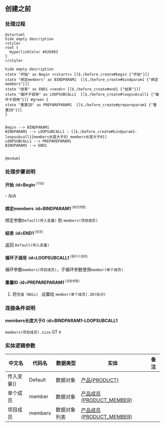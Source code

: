 ## 创建之前 <!-- {docsify-ignore-all} -->

   

### 处理过程

```plantuml
@startuml
hide empty description
<style>
root {
  HyperlinkColor #42b983
}
</style>

hide empty description
state "开始" as Begin <<start>> [[$./before_create#begin {"开始"}]]
state "绑定members" as BINDPARAM1  [[$./before_create#bindparam1 {"绑定members"}]]
state "结束" as END1 <<end>> [[$./before_create#end1 {"结束"}]]
state "循环子调用" as LOOPSUBCALL1  [[$./before_create#loopsubcall1 {"循环子调用"}]] #green {
state "重置ID" as PREPAREPARAM1  [[$./before_create#prepareparam1 {"重置ID"}]]
}


Begin --> BINDPARAM1
BINDPARAM1 --> LOOPSUBCALL1 : [[$./before_create#bindparam1-loopsubcall1{members长度大于0} members长度大于0]]
LOOPSUBCALL1 --> PREPAREPARAM1
BINDPARAM1 --> END1


@enduml
```


### 处理步骤说明

#### 开始 :id=Begin<sup class="footnote-symbol"> <font color=gray size=1>[开始]</font></sup>



*- N/A*
#### 绑定members :id=BINDPARAM1<sup class="footnote-symbol"> <font color=gray size=1>[绑定参数]</font></sup>



绑定参数`Default(传入变量)` 到 `members(项目成员)`
#### 结束 :id=END1<sup class="footnote-symbol"> <font color=gray size=1>[结束]</font></sup>



返回 `Default(传入变量)`

#### 循环子调用 :id=LOOPSUBCALL1<sup class="footnote-symbol"> <font color=gray size=1>[循环子调用]</font></sup>



循环参数`members(项目成员)`，子循环参数使用`member(单个成员)`
#### 重置ID :id=PREPAREPARAM1<sup class="footnote-symbol"> <font color=gray size=1>[准备参数]</font></sup>



1. 将`空值（NULL）` 设置给  `member(单个成员).ID(标识)`


### 连接条件说明
#### members长度大于0 :id=BINDPARAM1-LOOPSUBCALL1

`members(项目成员).size` GT `0`


### 实体逻辑参数

|    中文名   |    代码名    |  数据类型    |  实体   |备注 |
| --------| --------| -------- | -------- | --------   |
|传入变量(<i class="fa fa-check"/></i>)|Default|数据对象|[产品(PRODUCT)](module/ProdMgmt/Product.md)||
|单个成员|member|数据对象|[产品成员(PRODUCT_MEMBER)](module/ProdMgmt/Product_member.md)||
|项目成员|members|数据对象列表|[产品成员(PRODUCT_MEMBER)](module/ProdMgmt/Product_member.md)||
